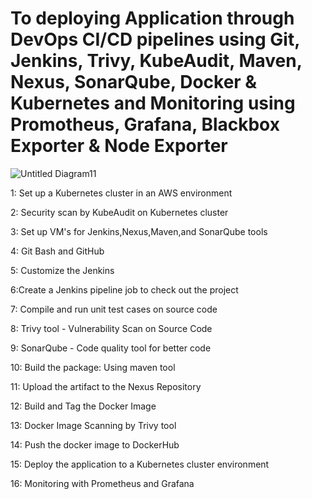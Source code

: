 # To deploying Application through DevOps CI/CD pipelines using Git, Jenkins, Trivy, KubeAudit, Maven, Nexus, SonarQube, Docker & Kubernetes and Monitoring using Promotheus, Grafana, Blackbox Exporter & Node Exporter


  ![Untitled Diagram11](https://github.com/user-attachments/assets/278ad3de-1a8c-4af1-8f35-d2d94983172c)


1: Set up a Kubernetes cluster in an AWS environment

2: Security scan by KubeAudit on Kubernetes cluster

3: Set up VM's for Jenkins,Nexus,Maven,and SonarQube tools

4: Git Bash and GitHub

5: Customize the Jenkins

6:Create a Jenkins pipeline job to check out the project

7: Compile and run unit test cases on source code

8: Trivy tool - Vulnerability Scan on Source Code

9: SonarQube - Code quality tool for better code

10: Build the package: Using maven tool

11: Upload the artifact to the Nexus Repository

12: Build and Tag the Docker Image

13: Docker Image Scanning by Trivy tool

14: Push the docker image to DockerHub

15: Deploy the application to a Kubernetes cluster environment

16: Monitoring with Prometheus and Grafana

